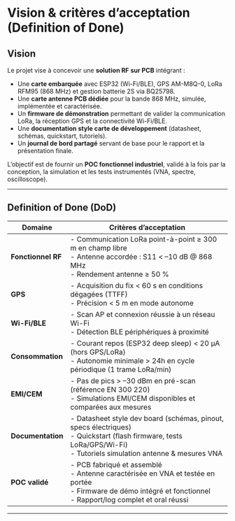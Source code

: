 # Vision & critères d’acceptation (Definition of Done)

## Vision
Le projet vise à concevoir une **solution RF sur PCB** intégrant :
- Une **carte embarquée** avec ESP32 (Wi-Fi/BLE), GPS AM-M8Q-0, LoRa RFM95 (868 MHz) et gestion batterie 2S via BQ25798.
- Une **carte antenne PCB dédiée** pour la bande 868 MHz, simulée, implémentée et caractérisée.
- Un **firmware de démonstration** permettant de valider la communication LoRa, la réception GPS et la connectivité Wi-Fi/BLE.
- Une **documentation style carte de développement** (datasheet, schémas, quickstart, tutoriels).
- Un **journal de bord partagé** servant de base pour le rapport et la présentation finale.

L’objectif est de fournir un **POC fonctionnel industriel**, validé à la fois par la conception, la simulation et les tests instrumentés (VNA, spectre, oscilloscope).

---

## Definition of Done (DoD)

| Domaine | Critères d’acceptation |
|---------|------------------------|
| **Fonctionnel RF** | - Communication LoRa point-à-point ≥ 300 m en champ libre<br>- Antenne accordée : S11 < –10 dB @ 868 MHz<br>- Rendement antenne ≥ 50 % |
| **GPS** | - Acquisition du fix < 60 s en conditions dégagées (TTFF)<br>- Précision < 5 m en mode autonome |
| **Wi-Fi/BLE** | - Scan AP et connexion réussie à un réseau Wi-Fi<br>- Détection BLE périphériques à proximité |
| **Consommation** | - Courant repos (ESP32 deep sleep) < 20 µA (hors GPS/LoRa)<br>- Autonomie minimale > 24h en cycle périodique (1 trame LoRa/min) |
| **EMI/CEM** | - Pas de pics > –30 dBm en pré-scan (référence EN 300 220)<br>- Simulations EMI/CEM disponibles et comparées aux mesures |
| **Documentation** | - Datasheet style dev board (schémas, pinout, specs électriques)<br>- Quickstart (flash firmware, tests LoRa/GPS/Wi-Fi)<br>- Tutoriels simulation antenne & mesures VNA |
| **POC validé** | - PCB fabriqué et assemblé<br>- Antenne caractérisée en VNA et testée en portée<br>- Firmware de démo intégré et fonctionnel<br>- Rapport/log complet et oral réussi |

---
